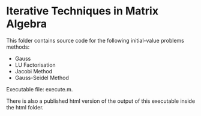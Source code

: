 # Iterative Techniques in Matrix Algebra

This folder contains source code for the following initial-value problems methods:
* Gauss
* LU Factorisation
* Jacobi Method
* Gauss-Seidel Method

Executable file: execute.m.

There is also a published html version of the output of this executable inside the html folder.


